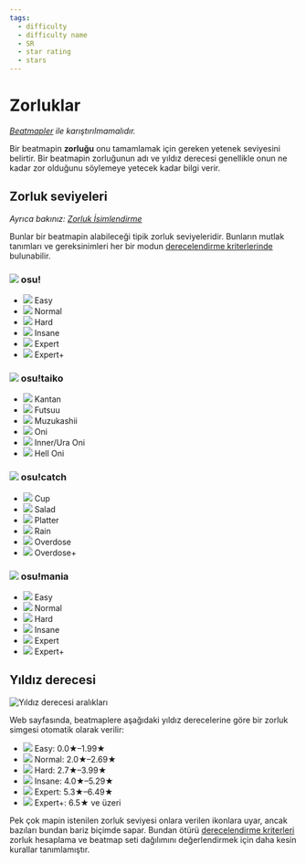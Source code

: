 ```yaml
---
tags:
  - difficulty
  - difficulty name
  - SR
  - star rating
  - stars
---
```


# Zorluklar

*[Beatmapler](/wiki/Beatmap) ile karıştırılmamalıdır.*

Bir beatmapin **zorluğu** onu tamamlamak için gereken yetenek seviyesini belirtir. Bir beatmapin zorluğunun adı ve yıldız derecesi genellikle onun ne kadar zor olduğunu söylemeye yetecek kadar bilgi verir.

## Zorluk seviyeleri

*Ayrıca bakınız: [Zorluk İsimlendirme](/wiki/Ranking_Criteria/Difficulty_Naming)*

Bunlar bir beatmapin alabileceği tipik zorluk seviyeleridir. Bunların mutlak tanımları ve gereksinimleri her bir modun [derecelendirme kriterlerinde](/wiki/Ranking_Criteria) bulunabilir. 

### ![](/wiki/shared/mode/osu.png) osu!

- ![](/wiki/shared/diff/easy-s.png) Easy
- ![](/wiki/shared/diff/normal-s.png) Normal
- ![](/wiki/shared/diff/hard-s.png) Hard
- ![](/wiki/shared/diff/insane-s.png) Insane
- ![](/wiki/shared/diff/expert-s.png) Expert
- ![](/wiki/shared/diff/expertplus-s.png) Expert+

### ![](/wiki/shared/mode/taiko.png) osu!taiko

- ![](/wiki/shared/diff/easy-t.png) Kantan
- ![](/wiki/shared/diff/normal-t.png) Futsuu
- ![](/wiki/shared/diff/hard-t.png) Muzukashii
- ![](/wiki/shared/diff/insane-t.png) Oni
- ![](/wiki/shared/diff/expert-t.png) Inner/Ura Oni
- ![](/wiki/shared/diff/expertplus-t.png) Hell Oni

### ![](/wiki/shared/mode/catch.png) osu!catch

- ![](/wiki/shared/diff/easy-c.png) Cup
- ![](/wiki/shared/diff/normal-c.png) Salad
- ![](/wiki/shared/diff/hard-c.png) Platter
- ![](/wiki/shared/diff/insane-c.png) Rain
- ![](/wiki/shared/diff/expert-c.png) Overdose
- ![](/wiki/shared/diff/expertplus-c.png) Overdose+

### ![](/wiki/shared/mode/mania.png) osu!mania

- ![](/wiki/shared/diff/easy-m.png) Easy
- ![](/wiki/shared/diff/normal-m.png) Normal
- ![](/wiki/shared/diff/hard-m.png) Hard
- ![](/wiki/shared/diff/insane-m.png) Insane
- ![](/wiki/shared/diff/expert-m.png) Expert
- ![](/wiki/shared/diff/expertplus-m.png) Expert+

## Yıldız derecesi

![Yıldız derecesi aralıkları](img/SR-range.png)

Web sayfasında, beatmaplere aşağıdaki yıldız derecelerine göre bir zorluk simgesi otomatik olarak verilir:

- ![](/wiki/shared/diff/easy-s.png) Easy: 0.0★–1.99★
- ![](/wiki/shared/diff/normal-s.png) Normal: 2.0★–2.69★
- ![](/wiki/shared/diff/hard-s.png) Hard: 2.7★–3.99★
- ![](/wiki/shared/diff/insane-s.png) Insane: 4.0★–5.29★
- ![](/wiki/shared/diff/expert-s.png) Expert: 5.3★–6.49★
- ![](/wiki/shared/diff/expertplus-s.png) Expert+: 6.5★ ve üzeri

Pek çok mapin istenilen zorluk seviyesi onlara verilen ikonlara uyar, ancak bazıları bundan bariz biçimde sapar. Bundan ötürü [derecelendirme kriterleri](/wiki/Ranking_Criteria) zorluk hesaplama ve beatmap seti dağılımını değerlendirmek için daha kesin kurallar tanımlamıştır. 
